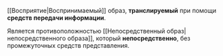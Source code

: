 [[Восприятие|Воспринимаемый]] образ, **транслируемый** при помощи **средств передачи информации**.

Является противоположностью [[Непосредственный образ|непосредственного образа]], который **непосредственно**, без промежуточных средств представления.

